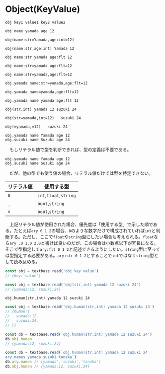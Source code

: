 # Object(KeyValue)

```
obj key1 value1 key2 value2
```
```
obj name yamada age 12
```
```
obj(name:str=Yamada,age:int=12)
```
```
obj(name:str,age:int) Yamada 12
```
```
obj name:str yamada age:flt 12
```
```
obj name:str=yamada age:flt=12
```
```
obj name:str=yamada,age:flt=12
```
```
obj.yamada name:str=yamada,age:flt=12
```
```
obj.yamada name=yamada,age:flt=12
```
```
obj.yamada name yamada age:flt 12
```







```
obj(str,int) yamada 12 suzuki 24
```
```
obj(str=yamada,int=12)   suzuki 24
```
```
obj(=yamada,=12)   suzuki 24
```
```
obj.yamada name Yamada age 12
obj.suzuki name Suzuki age 24
```

　もしリテラル値で型を判断できれば、型の定義は不要である。

```
obj.yamada name Yamada age 12
obj.suzuki name Suzuki age 24
```

　だが、他の型でも使う値の場合、リテラル値だけでは型を特定できない。

リテラル値|使用する型
----------|----------
`0`|`int`,`float`,`string`
`_`|`bool`,`string`
`v`|`bool`,`string`

　上記リテラル値が使用された場合、優先度は「使用する型」で示した順である。たとえば`ary 0 1 2`の場合、`0`のような数字だけで構成されていれば`int`と判断する。ただし、ここで`float`や`string`型にしたい場合も考えられる。`float`なら`ary .0 1.0 2.0`と書けば良いのだが、この場合は小数点以下が冗長になる。そこで型指定して`ary:flt 0 1 2`と記述できるようにしたい。`string`型に至っては型指定する必要がある。`ary:str 0 1 2`とすることで`int`ではなく`string`型として読み込める。


```javascript
const obj = textbase.read('obj key value')
// {key:'value'}
```
```javascript
const obj = textbase.read('obj(str,int) yamada 12 suzuki 24')
// {yamada:12, suzuki:24}
```
```
obj.human(str,int) yamada 12 suzuki 24
```
```javascript
const obj = textbase.read('obj.human(str,int) yamada 12 suzuki 24')
// {human:{
//   yamada:12,
//   suzuki:24,
// }}
```
```javascript
const db = textbase.read('obj.human(str,int) yamada 12 suzuki 24')
db.obj.human
// {yamada:12, suzuki:24}
```
```javascript
const db = textbase.read(`obj.human(str,int) yamada 12 suzuki 24
ary.names yamada suzuki tanaka`)
db.ary.names // [yamada','suzuki','tanaka']
db.obj.human // {yamada:12, suzuki:24}
```



